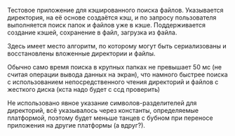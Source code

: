 Тестовое приложение для кэшированного поиска файлов.
Указывается директория, на её основе создаётся кэш, и по запросу пользователя выполняется поиск папок и файлов уже в кэше. 
Поддерживается создание кэшей, сохранение в файл, загрузка из файла. 

Здесь имеет место алгоритм, по которому могут быть сериализованы и восстановлены вложенные директории и файлы.

Обычно само время поиска в крупных папках не превышает 50 мс (не считая операции вывода данных на экран), что намного быстрее поиска с использованием непосредственного чтения директорий и файлов с жесткого диска (кста надо будет с ссд проверить)

Не использовано явное указание символов-разделителей для директорий, всё указывалось через константы, определяемые платформой, поэтому будет меньше танцев с бубном при переносе приложения на другие платформы (а вдруг?).
